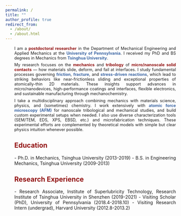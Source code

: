 ```yaml
---
permalink: /
title: ""
author_profile: true
redirect_from: 
  - /about/
  - /about.html
---
```


<div style="width: 100%; margin-left: 2em; margin-right: 2em; text-align: justify" markdown="1">


<p style="margin-top: 1.2em; margin-bottom: 0.2em; font-size: 0.9em;" markdown="1">
I am a <span style="color: #910f0f"><strong>postdoctoral researcher</strong></span> in the Department of Mechanical Engineering and Applied Mechanics at the <span style="color: #3b65a3"><strong>University of Pennsylvania</strong></span>. I received my PhD and BS degrees in Mechanics from <span style="color: #3b65a3"><strong>Tsinghua University</strong></span>.
</p>

<p style="margin-top: 0.5em; margin-bottom: 0.2em; font-size: 0.9em;" markdown="1">
My research focuses on the <span style="color: #910f0f"><strong>mechanics</strong></span> and <span style="color: #910f0f"><strong>tribology</strong></span> of <span style="color: #910f0f"><strong>micro/nanoscale solid contacts</strong></span> — how materials slide, deform, and fail at interfaces. I study fundamental processes governing <span style="color: #3b65a3"><strong>friction</strong></span>, <span style="color: #3b65a3"><strong>fracture</strong></span>, and <span style="color: #3b65a3"><strong>stress-driven reactions</strong></span>, which lead to striking behaviors like near-frictionless sliding and exceptional properties of atomically-thin 2D materials. These insights support advances in micro/nanodevices, high-performance coatings and interfaces, flexible electronics, and sustainable manufacturing through mechanochemistry.
</p>
<p style="margin-top: 0.5em; margin-bottom: 0.2em; font-size: 0.9em;" markdown="1">
I take a multidisciplinary approach combining mechanics with materials science, physics, and (sometimes) chemistry. I work extensively with <span style="color: #3b65a3"><strong>atomic force microscopy (AFM)</strong></span> for nanoscale tribological and mechanical studies, and build custom experimental setups when needed. I also use diverse characterization tools (SEM/TEM, EDS, XPS, EBSD, etc.) and microfabrication techniques. These experimental efforts are complemented by theoretical models with simple but clear physics intuition whenever possible.
</p>


<h2 style="color: #910f0f">Education</h2>
- Ph.D. in Mechanics, Tsinghua University (2013-2019)
- B.S. in Engineering Mechanics, Tsinghua University (2009-2013)

<h2 style="color: #910f0f">Research Experience</h2>
- Research Associate, Institute of Superlubricity Technology, Research Institute of Tsinghua University in Shenzhen (2019-2021)
- Visiting Scholar (PhD), University of Pennsylvania (2018.4-2018.10)
- Visiting Research Intern (undergrad), Harvard University (2012.8-2013.2)
